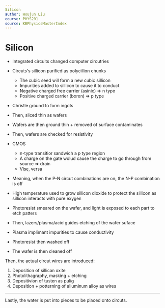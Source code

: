 ```yaml
---
Silicon
author: Houjun Liu
course: PHYS201
source: KBPhysicsMasterIndex
---
```


# Silicon
- Integrated circuits changed computer circutries
- Circuts's sillicon purified as polycillion chunks
	- The cubic seed will form a new cubic sillicon
	- Impurities added to sillicon to cause it to conduct
	- Negative charged free carrier (asinic) => n type
	- Positive charged carrier  (boron) => p type
- Christle ground to form ingots
- Then, sliced thin as wafers
- Wafers are then ground thin + removed of surface contaminates
- Then, wafers are checked for resistivity

-   CMOS
	-  n-type transitior sandwich a p type region
	-  A charge on the gate wolud cause the charge to go through from source => drain
	- Vise, versa
- Meaning, when the P-N circut combinations are on, the N-P combination is off   
- High temperature used to grow sillicon dioxide to protect the sillicon as sillicon interacts with pure exygen
- Photoresist smeared on the wafer, and light is exposed to each part to etch patters
- Then, lazers/plasma/acid guides etching of the wafer suface
- Plasma implimant impurities to cause conductivity
- Photoresist then washed off
- The wafer is then cleaned off

Then, the actual circut wires are introduced:

1. Deposition of sillican oxite
2. Photolithagraphy, masking + etching
3. Depositivion of tusten as pulig 
4. Deposition + potterning of alluminum alloy as wires

***

Lastly, the water is put into pieces to be placed onto circuts.


